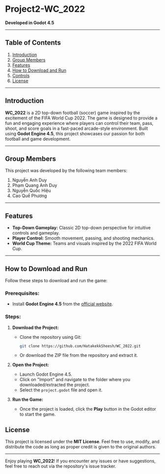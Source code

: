 # Project2-WC_2022
**Developed in Godot 4.5**

---

## Table of Contents
1. [Introduction](#introduction)
2. [Group Members](#group-members)
3. [Features](#features)
4. [How to Download and Run](#how-to-download-and-run)
5. [Controls](#controls)
6. [License](#license)

---

## Introduction

**WC_2022** is a 2D top-down football (soccer) game inspired by the excitement of the FIFA World Cup 2022. The game is designed to provide a fun and engaging experience where players can control their team, pass, shoot, and score goals in a fast-paced arcade-style environment. Built using **Godot Engine 4.5**, this project showcases our passion for both football and game development.

---

## Group Members

This project was developed by the following team members:

1. Nguyễn Anh Duy
2. Phạm Quang Anh Duy
3. Nguyễn Quốc Hiệu 
4. Cao Quế Phương



---

## Features

- **Top-Down Gameplay:** Classic 2D top-down perspective for intuitive controls and gameplay.
- **Player Control:** Smooth movement, passing, and shooting mechanics.
- **World Cup Theme:** Teams and visuals inspired by the 2022 FIFA World Cup.

---

## How to Download and Run

Follow these steps to download and run the game:

### Prerequisites:
- Install **Godot Engine 4.5** from the [official website](https://godotengine.org/download).

### Steps:
1. **Download the Project:**
   - Clone the repository using Git:
     ```bash
     git clone https://github.com/HatakekkSheesh/WC_2022.git
     ```
   - Or download the ZIP file from the repository and extract it.

2. **Open the Project:**
   - Launch Godot Engine 4.5.
   - Click on "Import" and navigate to the folder where you downloaded/extracted the project.
   - Select the `project.godot` file and open it.

3. **Run the Game:**
   - Once the project is loaded, click the **Play** button in the Godot editor to start the game.
## License

This project is licensed under the **MIT License**. Feel free to use, modify, and distribute the code as long as proper credit is given to the original authors.

---

Enjoy playing **WC_2022**! If you encounter any issues or have suggestions, feel free to reach out via the repository's issue tracker.
